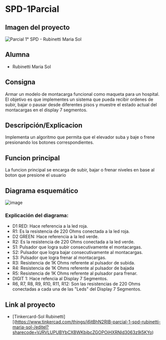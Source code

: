 # SPD-1Parcial
## Imagen del proyecto
![Parcial 1° SPD - Rubinetti Maria Sol ](https://github.com/SolRubinetti/SPD-1Parcial/assets/123521694/46c9fae8-ef3f-4fe3-aaee-c1c83de820c7)

## Alumna
- Rubinetti Maria Sol

## Consigna
Armar un modelo de montacarga funcional como maqueta para un hospital. El
objetivo es que implementes un sistema que pueda recibir ordenes de subir, bajar o pausar
desde diferentes pisos y muestre el estado actual del montacargas en el display 7
segmentos.

## Descripción/Explicacion
Implementa un algoritmo que permita que el elevador suba y baje o frene
presionando los botones correspondientes.

## Funcion principal
La funcion principal se encarga de subir, bajar o frenar niveles en base al boton que presione el usuario

## Diagrama esquemático
![image](https://github.com/SolRubinetti/SPD-1Parcial/assets/123521694/2f757633-ec20-4331-8f10-90286e257ede)
 ### Explicación del diagrama:

- D1 RED: Hace referencia a la led roja.
- R1: Es la resistencia de 220 Ohms conectada a la led roja.
- D2 GREEN: Hace referencia a la led verde.
- R2: Es la resistencia de 220 Ohms conectada a la led verde.
- S1: Pulsador que logra subir consecutivamente el montacargas.
- S2: Pulsador que logra bajar consecutivamente al montacargas.
- S3: Pulsador que logra frenar al montacargas.
- R3: Resistencia de 1K Ohms referente al pulsador de subida.
- R4: Resistencia de 1K Ohms referente al pulsador de bajada
- R5: Resistencia de 1K Ohms referente al pulsador para frenar.
- DIGIT 1: Hace refencia al Display 7 Segmentos.
- R6, R7, R8, R9, R10, R11, R12: Son las resistencias de 220 Ohms conectadas a cada una de las "Leds" del Display 7 Segmentos.

## Link al proyecto
- [Tinkercard-Sol Rubinetti][(https://www.tinkercad.com/things/j6jtBhN2RIB-parcial-1-spd-rubinetti-maria-sol-/editel?sharecode=VJRVLUPUBYbCXBWKbibcZGOPOiHXRNId3063z9i5KYo)
